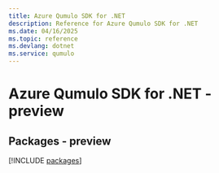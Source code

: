 ```yaml
---
title: Azure Qumulo SDK for .NET
description: Reference for Azure Qumulo SDK for .NET
ms.date: 04/16/2025
ms.topic: reference
ms.devlang: dotnet
ms.service: qumulo
---
```

# Azure Qumulo SDK for .NET - preview
## Packages - preview
[!INCLUDE [packages](qumulo-index.md)]